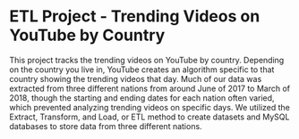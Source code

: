# ETL Project - Trending Videos on YouTube by Country

This project tracks the trending videos on YouTube by country.
Depending on the country you live in, YouTube creates an algorithm specific to that country showing the trending videos that day.
Much of our data was extracted from three different nations from around June of 2017 to March of 2018, though the starting and ending dates for each nation often varied, which prevented analyzing trending videos on specific days.
We utilized the Extract, Transform, and Load, or ETL method to create datasets and MySQL databases to store data from three different nations.
